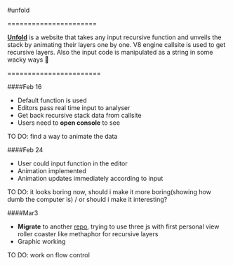 #unfold

======================

**[Unfold](http://karenpeng.github.io/unfold/)** is a website that takes any input recursive function and unveils the stack by animating their layers one by one.
V8 engine callsite is used to get recursive layers. Also the input code is manipulated as a string in some wacky ways :ghost:

=======================

####Feb 16
- Default function is used
- Editors pass real time input to analyser
- Get back recursive stack data from callsite
- Users need to **open console** to see

TO DO: find a way to animate the data

####Feb 24
- User could input function in the editor
- Animation implemented
- Animation updates immediately according to input

TO DO: it looks boring now, should i make it more boring(showing how dumb the computer is) / or should i make it interesting?

####Mar3
- **Migrate** to another [repo](http://github.com/karenpeng/inception), trying to use three js with first personal view roller coaster like methaphor for recursive layers
- Graphic working

TO DO: work on flow control
